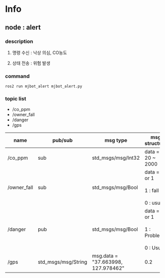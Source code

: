 # Info

## node : alert

### description

1. 명령 수신 : 낙상 의심, CO농도

2. 상태 전송 : 위험 발생

### command
```
ros2 run mjbot_alert mjbot_alert.py
```

### topic list

- /co_ppm
- /owner_fall
- /danger
- /gps

| name          | pub/sub | msg type                               | msg structure             | hz | description |
|---------------|---------|----------------------------------------|---------------------------|----|---|
| /co_ppm       | sub     | std_msgs/msg/Int32           | data = 20 ~ 2000 | 1 | CO 농도(ppm) |
| /owner_fall   | sub     | std_msgs/msg/Bool            | data = 0 or 1 <br></br> 1 : fall <br></br> 0 : usual| 낙상 의심 발생 시 | 낙상 의심 여부 |
| /danger       | pub     | std_msgs/msg/Bool           | data = 0 or 1 <br></br> 1 : Problem <br></br> 0 : Usual  | 위험 발생시 | 위험 발생 |
| /gps          | std_msgs/msg/String   | msg.data = "37.663998, 127.978462"                                                                                                                                                                                           | 0.2   | Latitude, Longitude      |